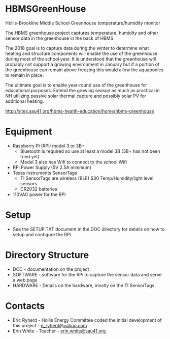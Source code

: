 # HBMSGreenHouse
Hollis-Brookline Middle School Greenhouse temperature/humidity monitor

The HBMS greenhouse project captures temperature, humidity and other sensor data in the greenhouse in the back of HBMS.

The 2018 goal is to capture data during the winter to determine what heating and structure components will enable the use of the greenhouse during most of the school year. It is understood that the greenhouse will probably not support a growing environment in January but if a portion of the greenhouse can remain above freezing this would allow the aquaponics to remain in place.

The ultimate goal is to enable year-round use of the greenhouse for educational purposes. Extend the growing season as much as practical in NH utilizing passive solar thermal capture and possibly solar PV for additional heating.

http://sites.sau41.org/hbms-health-education/home/hbms-greenhouse

# Equipment
- Raspberry Pi (RPi) model 3 or 3B+
    - Bluetooth is required so use at least a model 3B (3B+ has not been tried yet)
    - Model 3 also has Wifi to connect to the school Wifi
- RPi Power Supply (5V 2.5A minimum) 
- Texas Instruments SensorTags
    - TI SensorTags are wireless (BLE) $30 Temp/Humidity/light level sensors 
    - CR2032 batteries
- 110VAC power for the RPi

# Setup
- See the SETUP.TXT document in the DOC directory for details on how to setup and configure the RPi

# Directory Structure
- DOC - documentation on the project
- SOFTWARE - software for the RPi to capture the sensor data and serve a web page
- HARDWARE - Details on the hardware, mostly on the TI SensorTags

# Contacts
- Eric Ryherd - Hollis Energy Committee coded the initial development of this project - e_ryherd@yahoo.com
- Erin White - Teacher - erin.white@sau41.org
